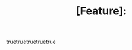 ---
name: Feature Request
description: Use this template to file a feature request.
title: "[Feature]: "
labels: ["enhancement", "triage"]
projects: ["octo-org/1", "octo-org/44"]
assignees:
  - octocat
body:
  - type: markdown
    attributes:
      value: |
        Thanks for taking the time to fill out this feature request!
  - type: input
    id: contact
    attributes:
      label: Contact Details
      description: What is your name?
      placeholder: ex. Sertha Teeewattana
  - type: dropdown
    id: request-type
    attributes:
      label: Type of request?
      options:
        - New Feature
        - Enhancement
        - Other
  - type: dropdown
    id: os-suggestion
    attributes:
      label: What is the OS which you want to suggest?
      options:
        - Windows
        - Mac
        - Linux
        - Mobile
  - type: textarea
    id: feature-details
    attributes:
      label: What are the details of your suggestion?
      description: Explain what do you want
      placeholder: Feature details!
---